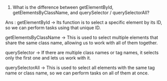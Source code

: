 1. What is the difference between getElementById, getElementsByClassName, and querySelector / querySelectorAll?

Ans : getElementById → Its function is to select a specific element by its ID, so we can perform tasks using that unique ID.

getElementsByClassName → This is used to select multiple elements that share the same class name, allowing us to work with all of them together.

querySelector → If there are multiple class names or tag names, it selects only the first one and lets us work with it.

querySelectorAll → This is used to select all elements with the same tag name or class name, so we can perform tasks on all of them at once.